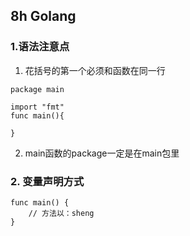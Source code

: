 ## 8h Golang
### 1.语法注意点
1. 花括号的第一个必须和函数在同一行
```golang
package main

import "fmt"
func main(){

}

```
2. main函数的package一定是在main包里

### 2. 变量声明方式
```golang
func main() {
    // 方法以：sheng
}
